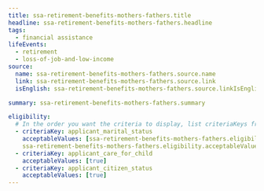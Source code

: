 ```yaml
---
title: ssa-retirement-benefits-mothers-fathers.title
headline: ssa-retirement-benefits-mothers-fathers.headline
tags:
  - financial assistance
lifeEvents:
  - retirement
  - loss-of-job-and-low-income
source:
  name: ssa-retirement-benefits-mothers-fathers.source.name
  link: ssa-retirement-benefits-mothers-fathers.source.link
  isEnglish: ssa-retirement-benefits-mothers-fathers.source.linkIsEnglish

summary: ssa-retirement-benefits-mothers-fathers.summary

eligibility:
  # In the order you want the criteria to display, list criteriaKeys from the csv here, each followed by a comma-separated list of which values indicate eligibility for that criteria. Wrap individual values in quotes if they have inner commas.
  - criteriaKey: applicant_marital_status
    acceptableValues: [ssa-retirement-benefits-mothers-fathers.eligibility.acceptableValues, 
    ssa-retirement-benefits-mothers-fathers.eligibility.acceptableValues1]
  - criteriaKey: applicant_care_for_child
    acceptableValues: [true]
  - criteriaKey: applicant_citizen_status
    acceptableValues: [true]
---
```

